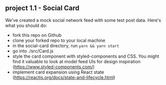 ## project 1.1 - Social Card

We've created a mock social network feed with some test post data.
Here's what you should do:

- fork this repo on Github
- clone your forked repo to your local machine
- in the social-card directory, run `yarn && yarn start`
- go into ./src/Card.js
- style the card component with styled-components and CSS. You might find it valuable to look at model feed UIs for design inspiration (https://www.styled-components.com/)
- implement card expansion using React state (https://reactjs.org/docs/state-and-lifecycle.html)
